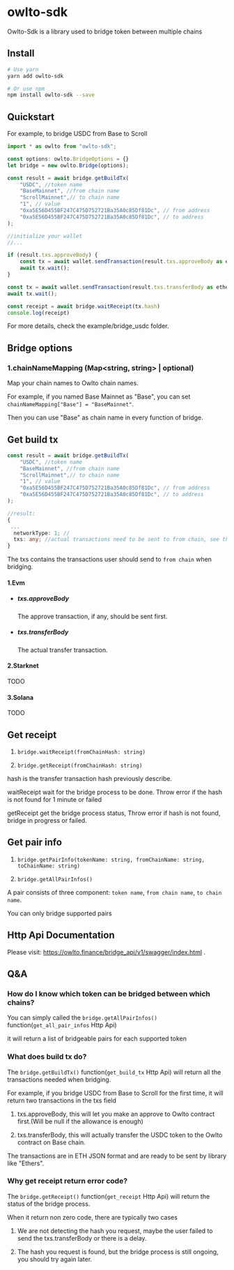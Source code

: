 # owlto-sdk

Owlto-Sdk is a library used to bridge token between multiple chains

## Install
```bash
# Use yarn
yarn add owlto-sdk

# Or use npm
npm install owlto-sdk --save
```


## Quickstart

For example, to bridge USDC from Base to Scroll
```TypeScript
import * as owlto from "owlto-sdk";

const options: owlto.BridgeOptions = {}
let bridge = new owlto.Bridge(options);

const result = await bridge.getBuildTx(
    "USDC", //token name
    "BaseMainnet", //from chain name
    "ScrollMainnet",// to chain name
    "1", // value
    "0xa5E56D455BF247C475D752721Ba35A0c85Df81Dc", // from address
    "0xa5E56D455BF247C475D752721Ba35A0c85Df81Dc", // to address
);

//initialize your wallet
//...

if (result.txs.approveBody) {
    const tx = await wallet.sendTransaction(result.txs.approveBody as ethers.TransactionRequest);
    await tx.wait(); 
}

const tx = await wallet.sendTransaction(result.txs.transferBody as ethers.TransactionRequest);
await tx.wait(); 

const receipt = await bridge.waitReceipt(tx.hash)
console.log(receipt)
```
For more details, check the example/bridge_usdc folder.


## Bridge options

### 1.chainNameMapping (Map<string, string> | optional) 
Map your chain names to Owlto chain names.

For example, if you named Base Mainnet as "Base", you can set `chainNameMapping["Base"] = "BaseMainnet"`.

Then you can use "Base" as chain name in every function of bridge.


## Get build tx
```typescript
const result = await bridge.getBuildTx(
    "USDC", //token name
    "BaseMainnet", //from chain name
    "ScrollMainnet",// to chain name
    "1", // value
    "0xa5E56D455BF247C475D752721Ba35A0c85Df81Dc", // from address
    "0xa5E56D455BF247C475D752721Ba35A0c85Df81Dc", // to address
);

//result:
{
 ...
  networkType: 1; //
  txs: any; //actual transactions need to be sent to from chain, see the following details
}
```
The txs contains the transactions user should send to `from chain` when bridging.

#### 1.Evm
- ##### txs.approveBody 
    The approve transaction, if any, should be sent first.
- ##### txs.transferBody
    The actual transfer transaction.

#### 2.Starknet
TODO

#### 3.Solana
TODO


## Get receipt

1. `bridge.waitReceipt(fromChainHash: string)`

2. `bridge.getReceipt(fromChainHash: string)`

hash is the transfer transaction hash previously describe.

waitReceipt wait for the bridge process to be done. Throw error if the hash is not found for 1 minute or failed

getReceipt get the bridge process status, Throw error if hash is not found, bridge in progress or failed.

## Get pair info

1. `bridge.getPairInfo(tokenName: string, fromChainName: string, toChainName: string)`

2. `bridge.getAllPairInfos()`

A pair consists of three component: `token name`, `from chain name`, `to chain name`.

You can only bridge supported pairs


## Http Api Documentation

Please visit: https://owlto.finance/bridge_api/v1/swagger/index.html .


## Q&A

### How do I know which token can be bridged between which chains?
You can simply called the `bridge.getAllPairInfos()` function(`get_all_pair_infos` Http Api) 

it will return a list of bridgeable pairs for each supported token

### What does build tx do?
The `bridge.getBuildTx()` function(`get_build_tx` Http Api) will return all the transactions needed when bridging.

For example, if you bridge USDC from Base to Scroll for the first time, it will return two transactions in the txs field

1. txs.approveBody, this will let you make an approve to Owlto contract first.(Will be null if the allowance is enough)

2. txs.transferBody, this will actually transfer the USDC token to the Owlto contract on Base chain.

The transactions are in ETH JSON format and are ready to be sent by library like "Ethers".

### Why get receipt return error code?
The `bridge.getReceipt()` function(`get_receipt` Http Api) will return the status of the bridge process.

When it return non zero code, there are typically two cases

1. We are not detecting the hash you request, maybe the user failed to send the txs.transferBody or there is a delay.

2. The hash you request is found, but the bridge process is still ongoing, you should try again later.
